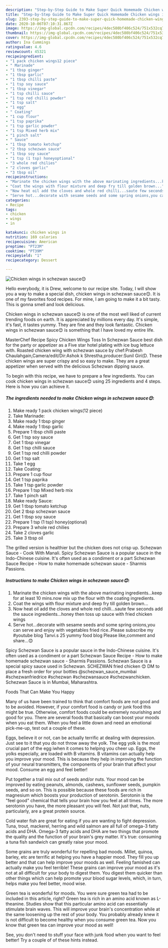 ```yaml
---
description: "Step-by-Step Guide to Make Super Quick Homemade Chicken wings in schezwan sauce😊"
title: "Step-by-Step Guide to Make Super Quick Homemade Chicken wings in schezwan sauce😊"
slug: 2393-step-by-step-guide-to-make-super-quick-homemade-chicken-wings-in-schezwan-sauce
date: 2020-10-06T07:10:31.867Z
image: https://img-global.cpcdn.com/recipes/4dec580bf406c524/751x532cq70/chicken-wings-in-schezwan-sauce😊-recipe-main-photo.jpg
thumbnail: https://img-global.cpcdn.com/recipes/4dec580bf406c524/751x532cq70/chicken-wings-in-schezwan-sauce😊-recipe-main-photo.jpg
cover: https://img-global.cpcdn.com/recipes/4dec580bf406c524/751x532cq70/chicken-wings-in-schezwan-sauce😊-recipe-main-photo.jpg
author: Ina Cummings
ratingvalue: 4.6
reviewcount: 45321
recipeingredient:
- "1 pack chicken wings12 piece"
- " Marinade"
- "1 tbsp ginger"
- "1 tbsp garlic"
- "1 tbsp chilli paste"
- "1 tsp soy sauce"
- "1 tbsp vinegar"
- "1 tsp chilli sauce"
- "1 tsp red chilli powder"
- "1 tsp salt"
- "1 egg"
- " Coating"
- "1 cup flour"
- "1 tsp paprika"
- "1 tsp garlic powder"
- "1 tsp Mixed herb mix"
- "1 pinch salt"
- " Sauce"
- "1 tbsp tomato ketchup"
- "2 tbsp schezwan sauce"
- "1 tbsp soy sauce"
- "1 tsp (1 tsp) honeyoptional"
- "3 whole red chilies"
- "2 cloves garlic"
- "3 tbsp oil"
recipeinstructions:
- "Marinate the chicken wings with the above marinating ingredients...keep for at least 10 mins.now mix up the flour with the coating ingredients."
- "Coat the wings with flour mixture and deep fry till golden brown..."
- "Now heat oil add the cloves and whole red chilli...saute few seconds add the sauce ingredients...honey then toss up sauce with fried chicken wings"
- "Serve hot...decorate with sesame seeds and some spring onions,you can serve and enjoy with vegetables fried rice..Please subscribe my #youtube blog Tanvi.s 25 yummy food blog Please like,comment and share...😊"
categories:
- Recipe
tags:
- chicken
- wings
- in

katakunci: chicken wings in 
nutrition: 169 calories
recipecuisine: American
preptime: "PT23M"
cooktime: "PT39M"
recipeyield: "1"
recipecategory: Dessert

---
```



![Chicken wings in schezwan sauce😊](https://img-global.cpcdn.com/recipes/4dec580bf406c524/751x532cq70/chicken-wings-in-schezwan-sauce😊-recipe-main-photo.jpg)

Hello everybody, it is Drew, welcome to our recipe site. Today, I will show you a way to make a special dish, chicken wings in schezwan sauce😊. It is one of my favorites food recipes. For mine, I am going to make it a bit tasty. This is gonna smell and look delicious.

Chicken wings in schezwan sauce😊 is one of the most well liked of current trending foods on earth. It is appreciated by millions every day. It's simple, it's fast, it tastes yummy. They are fine and they look fantastic. Chicken wings in schezwan sauce😊 is something that I have loved my entire life.

MasterChef Recipe Spicy Chicken Wings Toss In Schezwan Sauce best dish for the party or appetizer as a Five star hotel plating with ice bug lettuce with. Roasted chicken wing with schezwan sauce by chef:Prabesh Chaulahgain,Camera/edit/Dir:Ashok k Shrestha,producer:Sunil Giri(D. These chicken wings are super crispy and so easy to make. They are a great appetizer when served with the delicious Schezwan dipping sauce.


To begin with this recipe, we have to prepare a few ingredients. You can cook chicken wings in schezwan sauce😊 using 25 ingredients and 4 steps. Here is how you can achieve it.

<!--inarticleads1-->

##### The ingredients needed to make Chicken wings in schezwan sauce😊:

1. Make ready 1 pack chicken wings(12 piece)
1. Take  Marinade:
1. Make ready 1 tbsp ginger
1. Make ready 1 tbsp garlic
1. Prepare 1 tbsp chilli paste
1. Get 1 tsp soy sauce
1. Get 1 tbsp vinegar
1. Get 1 tsp chilli sauce
1. Get 1 tsp red chilli powder
1. Get 1 tsp salt
1. Take 1 egg
1. Take  Coating:
1. Prepare 1 cup flour
1. Get 1 tsp paprika
1. Take 1 tsp garlic powder
1. Prepare 1 tsp Mixed herb mix
1. Take 1 pinch salt
1. Make ready  Sauce:
1. Get 1 tbsp tomato ketchup
1. Get 2 tbsp schezwan sauce
1. Get 1 tbsp soy sauce
1. Prepare 1 tsp (1 tsp) honey(optional)
1. Prepare 3 whole red chilies
1. Take 2 cloves garlic
1. Take 3 tbsp oil


The grilled version is healthier but the chicken does not crisp up. Schezwan Sauce - Cook With Manali. Spicy Schezwan Sauce is a popular sauce in the Indo-Chinese cuisine. It&#39;s often used as a condiment or a part Schezwan Sauce Recipe - How to make homemade schezwan sauce - Sharmis Passions. 

<!--inarticleads2-->

##### Instructions to make Chicken wings in schezwan sauce😊:

1. Marinate the chicken wings with the above marinating ingredients...keep for at least 10 mins.now mix up the flour with the coating ingredients.
1. Coat the wings with flour mixture and deep fry till golden brown...
1. Now heat oil add the cloves and whole red chilli...saute few seconds add the sauce ingredients...honey then toss up sauce with fried chicken wings
1. Serve hot...decorate with sesame seeds and some spring onions,you can serve and enjoy with vegetables fried rice..Please subscribe my #youtube blog Tanvi.s 25 yummy food blog Please like,comment and share...😊


Spicy Schezwan Sauce is a popular sauce in the Indo-Chinese cuisine. It&#39;s often used as a condiment or a part Schezwan Sauce Recipe - How to make homemade schezwan sauce - Sharmis Passions. Schezwan Sauce is a special spicy sauce used in Schezwan. SCHEZWAN fried chicken 😊 DM to place a fresh order for your bottles @schezwan_sauce_mumbai #schezwanfriedrice #schezwan #schezwansauce #schezwanchicken. Schezwan Sauce is in Mumbai, Maharashtra. 

Foods That Can Make You Happy


Many of us have been trained to think that comfort foods are not good and to be avoided. However, if your comfort food is candy or junk food this might be true. Otherwise, comfort foods could be extremely nourishing and good for you. There are several foods that basically can boost your moods when you eat them. When you feel a little down and need an emotional pick-me-up, test out a couple of these.

Eggs, believe it or not, can be actually terrific at dealing with depression. Just see to it that you do not throw away the yolk. The egg yolk is the most crucial part of the egg iwhen it comes to helping you cheer up. Eggs, the yolks especially, are loaded with B vitamins. B vitamins can actually help you improve your mood. This is because they help in improving the function of your neural transmitters, the components of your brain that affect your mood. Consume an egg and feel better!

Put together a trail mix out of seeds and/or nuts. Your mood can be improved by eating peanuts, almonds, cashews, sunflower seeds, pumpkin seeds, and so on. This is possible because these foods are rich in magnesium which boosts your production of serotonin. Serotonin is the "feel good" chemical that tells your brain how you feel at all times. The more serotonin you have, the more pleasant you will feel. Not just that, nuts, particularly, are a great protein source.

Cold water fish are great for eating if you are wanting to fight depression. Tuna, trout, mackerel, herring and wild salmon are all full of omega-3 fatty acids and DHA. Omega-3 fatty acids and DHA are two things that promote the quality and the function of your brain's grey matter. It's true: consuming a tuna fish sandwich can greatly raise your mood. 

Some grains are truly wonderful for repelling bad moods. Millet, quinoa, barley, etc are terrific at helping you have a happier mood. They fill you up better and that can help improve your moods as well. Feeling famished can actually make you feel terrible! These grains can improve your mood as it's not at all difficult for your body to digest them. You digest them quicker than other things which can help promote your blood sugar levels, which, in turn, helps make you feel better, mood wise.

Green tea is wonderful for moods. You were sure green tea had to be included in this article, right? Green tea is rich in an amino acid known as L-theanine. Studies show that this particular amino acid can essentially stimulate brain waves. This will improve your brain's concentration while at the same loosening up the rest of your body. You probably already knew it is not difficult to become healthy when you consume green tea. Now you know that green tea can improve your mood as well!

See, you don't need to stuff your face with junk food when you want to feel better! Try  a  couple of  of  these  hints  instead.

